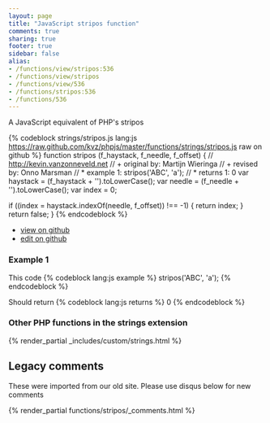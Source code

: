 ```yaml
---
layout: page
title: "JavaScript stripos function"
comments: true
sharing: true
footer: true
sidebar: false
alias:
- /functions/view/stripos:536
- /functions/view/stripos
- /functions/view/536
- /functions/stripos:536
- /functions/536
---
```

<!-- Generated by Rakefile:build -->
A JavaScript equivalent of PHP's stripos

{% codeblock strings/stripos.js lang:js https://raw.github.com/kvz/phpjs/master/functions/strings/stripos.js raw on github %}
function stripos (f_haystack, f_needle, f_offset) {
  // http://kevin.vanzonneveld.net
  // +     original by: Martijn Wieringa
  // +      revised by: Onno Marsman
  // *         example 1: stripos('ABC', 'a');
  // *         returns 1: 0
  var haystack = (f_haystack + '').toLowerCase();
  var needle = (f_needle + '').toLowerCase();
  var index = 0;

  if ((index = haystack.indexOf(needle, f_offset)) !== -1) {
    return index;
  }
  return false;
}
{% endcodeblock %}

 - [view on github](https://github.com/kvz/phpjs/blob/master/functions/strings/stripos.js)
 - [edit on github](https://github.com/kvz/phpjs/edit/master/functions/strings/stripos.js)

### Example 1
This code
{% codeblock lang:js example %}
stripos('ABC', 'a');
{% endcodeblock %}

Should return
{% codeblock lang:js returns %}
0
{% endcodeblock %}


### Other PHP functions in the strings extension
{% render_partial _includes/custom/strings.html %}
## Legacy comments
These were imported from our old site. Please use disqus below for new comments
<div style="overflow-y: scroll; max-height: 500px;">
{% render_partial functions/stripos/_comments.html %}
</div>
